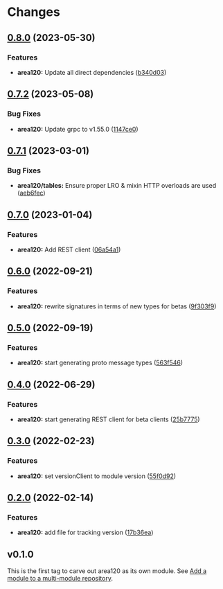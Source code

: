 # Changes

## [0.8.0](https://github.com/googleapis/google-cloud-go/compare/area120/v0.7.2...area120/v0.8.0) (2023-05-30)


### Features

* **area120:** Update all direct dependencies ([b340d03](https://github.com/googleapis/google-cloud-go/commit/b340d030f2b52a4ce48846ce63984b28583abde6))

## [0.7.2](https://github.com/googleapis/google-cloud-go/compare/area120/v0.7.1...area120/v0.7.2) (2023-05-08)


### Bug Fixes

* **area120:** Update grpc to v1.55.0 ([1147ce0](https://github.com/googleapis/google-cloud-go/commit/1147ce02a990276ca4f8ab7a1ab65c14da4450ef))

## [0.7.1](https://github.com/googleapis/google-cloud-go/compare/area120/v0.7.0...area120/v0.7.1) (2023-03-01)


### Bug Fixes

* **area120/tables:** Ensure proper LRO & mixin HTTP overloads are used ([aeb6fec](https://github.com/googleapis/google-cloud-go/commit/aeb6fecc7fd3f088ff461a0c068ceb9a7ae7b2a3))

## [0.7.0](https://github.com/googleapis/google-cloud-go/compare/area120/v0.6.0...area120/v0.7.0) (2023-01-04)


### Features

* **area120:** Add REST client ([06a54a1](https://github.com/googleapis/google-cloud-go/commit/06a54a16a5866cce966547c51e203b9e09a25bc0))

## [0.6.0](https://github.com/googleapis/google-cloud-go/compare/area120/v0.5.0...area120/v0.6.0) (2022-09-21)


### Features

* **area120:** rewrite signatures in terms of new types for betas ([9f303f9](https://github.com/googleapis/google-cloud-go/commit/9f303f9efc2e919a9a6bd828f3cdb1fcb3b8b390))

## [0.5.0](https://github.com/googleapis/google-cloud-go/compare/area120/v0.4.0...area120/v0.5.0) (2022-09-19)


### Features

* **area120:** start generating proto message types ([563f546](https://github.com/googleapis/google-cloud-go/commit/563f546262e68102644db64134d1071fc8caa383))

## [0.4.0](https://github.com/googleapis/google-cloud-go/compare/area120/v0.3.0...area120/v0.4.0) (2022-06-29)


### Features

* **area120:** start generating REST client for beta clients ([25b7775](https://github.com/googleapis/google-cloud-go/commit/25b77757c1e6f372e03bf99ab7461264bba48d26))

## [0.3.0](https://github.com/googleapis/google-cloud-go/compare/area120/v0.2.0...area120/v0.3.0) (2022-02-23)


### Features

* **area120:** set versionClient to module version ([55f0d92](https://github.com/googleapis/google-cloud-go/commit/55f0d92bf112f14b024b4ab0076c9875a17423c9))

## [0.2.0](https://github.com/googleapis/google-cloud-go/compare/area120/v0.1.0...area120/v0.2.0) (2022-02-14)


### Features

* **area120:** add file for tracking version ([17b36ea](https://github.com/googleapis/google-cloud-go/commit/17b36ead42a96b1a01105122074e65164357519e))

## v0.1.0

This is the first tag to carve out area120 as its own module. See
[Add a module to a multi-module repository](https://github.com/golang/go/wiki/Modules#is-it-possible-to-add-a-module-to-a-multi-module-repository).
